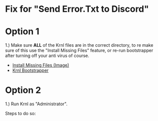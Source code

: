 # Fix for "Send Error.Txt to Discord" 

# Option 1
1.) Make sure **ALL** of the Krnl files are in the correct directory, to re make sure of this use the "Install Missing Files" feature, or re-run bootstrapper after turning off your anti virus of course.

* [Install Missing Files (Image)](https://cdn.discordapp.com/attachments/903380408597614623/1029578808484962354/unknown.png)
* [Krnl Bootstrapper](https://k-storage.com/krnl_bootstrapper.exe)

# Option 2

1.) Run Krnl as "Administrator".

Steps to do so:

